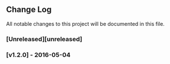 ## Change Log

All notable changes to this project will be documented in this file.

### [Unreleased][unreleased]


### [v1.2.0] - 2016-05-04

